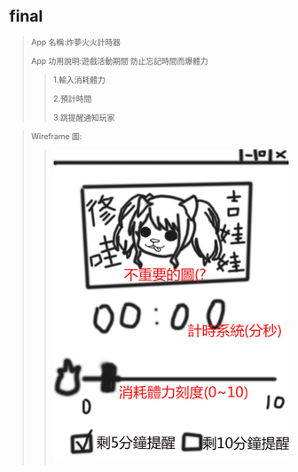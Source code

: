 # final
> App 名稱:炸夢火火計時器
>
> App 功用說明:遊戲活動期間 防止忘記時間而爆體力
>>1.輸入消耗體力
>>
>>2.預計時間
>>
>>3.跳提醒通知玩家

> Wireframe 圖:
>>![image](https://github.com/Pzncu666/final/blob/Pzncu666-patch-1/plan.jpg)
